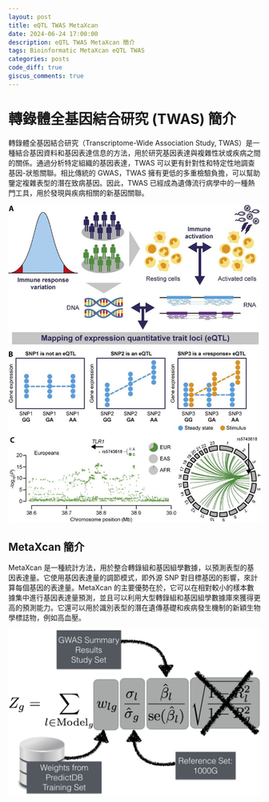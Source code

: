 ```yaml
---
layout: post
title: eQTL TWAS MetaXcan
date: 2024-06-24 17:00:00
description: eQTL TWAS MetaXcan 簡介
tags: Bioinformatic MetaXcan eQTL TWAS
categories: posts
code_diff: true
giscus_comments: true
---
```


# 轉錄體全基因結合研究 (TWAS) 簡介

轉錄體全基因結合研究（Transcriptome-Wide Association Study, TWAS）是一種結合基因資料和基因表達信息的方法，用於研究基因表達與複雜性狀或疾病之間的關係。通過分析特定組織的基因表達，TWAS 可以更有針對性和特定性地調查基因-狀態關聯。相比傳統的 GWAS，TWAS 擁有更低的多重檢驗負擔，可以幫助鑒定複雜表型的潛在致病基因。因此，TWAS 已經成為遺傳流行病學中的一種熱門工具，用於發現與疾病相關的新基因關聯。

<div class="row justify-content-sm-center">
  <div class="col-sm-8 mt-3 mt-md-0">
    <img src="/assets/img/blog/Principles-of-eQTL-mapping-for-investigating-immune-response-variation-A-General.png" title="Principles-of-eQTL-mapping-for-investigating-immune-response-variation-A-General" class="img-fluid rounded z-depth-1">
  </div>
</div>

## MetaXcan 簡介

MetaXcan 是一種統計方法，用於整合轉錄組和基因組學數據，以預測表型的基因表達量。它使用基因表達量的調節模式，即外源 SNP 對目標基因的影響，來計算每個基因的表達量。MetaXcan 的主要優勢在於，它可以在相對較小的樣本數據集中進行基因表達量預測，並且可以利用大型轉錄組和基因組學數據庫來獲得更高的預測能力。它還可以用於識別表型的潛在遺傳基礎和疾病發生機制的新穎生物學標誌物，例如高血壓。

<div class="row justify-content-sm-center">
  <div class="col-sm-8 mt-3 mt-md-0">
    <img src="/assets/img/blog/F2.large.jpg" title="F2.large" class="img-fluid rounded z-depth-1">
  </div>
</div>
